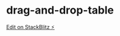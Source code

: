 # drag-and-drop-table

[Edit on StackBlitz ⚡️](https://stackblitz.com/edit/stackblitz-starters-xi2uqr)
